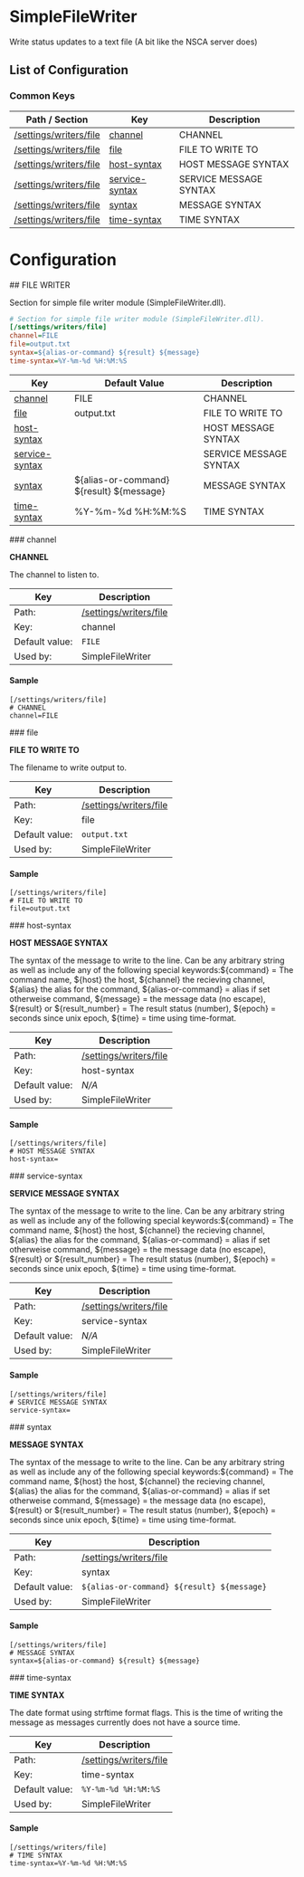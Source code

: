 # SimpleFileWriter

Write status updates to a text file (A bit like the NSCA server does)







## List of Configuration


### Common Keys

| Path / Section                                    | Key                                                      | Description            |
|---------------------------------------------------|----------------------------------------------------------|------------------------|
| [/settings/writers/file](#/settings/writers/file) | [channel](#/settings/writers/file_channel)               | CHANNEL                |
| [/settings/writers/file](#/settings/writers/file) | [file](#/settings/writers/file_file)                     | FILE TO WRITE TO       |
| [/settings/writers/file](#/settings/writers/file) | [host-syntax](#/settings/writers/file_host-syntax)       | HOST MESSAGE SYNTAX    |
| [/settings/writers/file](#/settings/writers/file) | [service-syntax](#/settings/writers/file_service-syntax) | SERVICE MESSAGE SYNTAX |
| [/settings/writers/file](#/settings/writers/file) | [syntax](#/settings/writers/file_syntax)                 | MESSAGE SYNTAX         |
| [/settings/writers/file](#/settings/writers/file) | [time-syntax](#/settings/writers/file_time-syntax)       | TIME SYNTAX            |







# Configuration

<a name="/settings/writers/file"/>
## FILE WRITER

Section for simple file writer module (SimpleFileWriter.dll).

```ini
# Section for simple file writer module (SimpleFileWriter.dll).
[/settings/writers/file]
channel=FILE
file=output.txt
syntax=${alias-or-command} ${result} ${message}
time-syntax=%Y-%m-%d %H:%M:%S

```


| Key                                                      | Default Value                            | Description            |
|----------------------------------------------------------|------------------------------------------|------------------------|
| [channel](#/settings/writers/file_channel)               | FILE                                     | CHANNEL                |
| [file](#/settings/writers/file_file)                     | output.txt                               | FILE TO WRITE TO       |
| [host-syntax](#/settings/writers/file_host-syntax)       |                                          | HOST MESSAGE SYNTAX    |
| [service-syntax](#/settings/writers/file_service-syntax) |                                          | SERVICE MESSAGE SYNTAX |
| [syntax](#/settings/writers/file_syntax)                 | ${alias-or-command} ${result} ${message} | MESSAGE SYNTAX         |
| [time-syntax](#/settings/writers/file_time-syntax)       | %Y-%m-%d %H:%M:%S                        | TIME SYNTAX            |




<a name="/settings/writers/file_channel"/>
### channel

**CHANNEL**

The channel to listen to.




| Key            | Description                                       |
|----------------|---------------------------------------------------|
| Path:          | [/settings/writers/file](#/settings/writers/file) |
| Key:           | channel                                           |
| Default value: | `FILE`                                            |
| Used by:       | SimpleFileWriter                                  |


#### Sample

```
[/settings/writers/file]
# CHANNEL
channel=FILE
```


<a name="/settings/writers/file_file"/>
### file

**FILE TO WRITE TO**

The filename to write output to.




| Key            | Description                                       |
|----------------|---------------------------------------------------|
| Path:          | [/settings/writers/file](#/settings/writers/file) |
| Key:           | file                                              |
| Default value: | `output.txt`                                      |
| Used by:       | SimpleFileWriter                                  |


#### Sample

```
[/settings/writers/file]
# FILE TO WRITE TO
file=output.txt
```


<a name="/settings/writers/file_host-syntax"/>
### host-syntax

**HOST MESSAGE SYNTAX**

The syntax of the message to write to the line.
Can be any arbitrary string as well as include any of the following special keywords:${command} = The command name, ${host} the host, ${channel} the recieving channel, ${alias} the alias for the command, ${alias-or-command} = alias if set otherweise command, ${message} = the message data (no escape), ${result} or ${result_number} = The result status (number), ${epoch} = seconds since unix epoch, ${time} = time using time-format.





| Key            | Description                                       |
|----------------|---------------------------------------------------|
| Path:          | [/settings/writers/file](#/settings/writers/file) |
| Key:           | host-syntax                                       |
| Default value: | _N/A_                                             |
| Used by:       | SimpleFileWriter                                  |


#### Sample

```
[/settings/writers/file]
# HOST MESSAGE SYNTAX
host-syntax=
```


<a name="/settings/writers/file_service-syntax"/>
### service-syntax

**SERVICE MESSAGE SYNTAX**

The syntax of the message to write to the line.
Can be any arbitrary string as well as include any of the following special keywords:${command} = The command name, ${host} the host, ${channel} the recieving channel, ${alias} the alias for the command, ${alias-or-command} = alias if set otherweise command, ${message} = the message data (no escape), ${result} or ${result_number} = The result status (number), ${epoch} = seconds since unix epoch, ${time} = time using time-format.





| Key            | Description                                       |
|----------------|---------------------------------------------------|
| Path:          | [/settings/writers/file](#/settings/writers/file) |
| Key:           | service-syntax                                    |
| Default value: | _N/A_                                             |
| Used by:       | SimpleFileWriter                                  |


#### Sample

```
[/settings/writers/file]
# SERVICE MESSAGE SYNTAX
service-syntax=
```


<a name="/settings/writers/file_syntax"/>
### syntax

**MESSAGE SYNTAX**

The syntax of the message to write to the line.
Can be any arbitrary string as well as include any of the following special keywords:${command} = The command name, ${host} the host, ${channel} the recieving channel, ${alias} the alias for the command, ${alias-or-command} = alias if set otherweise command, ${message} = the message data (no escape), ${result} or ${result_number} = The result status (number), ${epoch} = seconds since unix epoch, ${time} = time using time-format.




| Key            | Description                                       |
|----------------|---------------------------------------------------|
| Path:          | [/settings/writers/file](#/settings/writers/file) |
| Key:           | syntax                                            |
| Default value: | `${alias-or-command} ${result} ${message}`        |
| Used by:       | SimpleFileWriter                                  |


#### Sample

```
[/settings/writers/file]
# MESSAGE SYNTAX
syntax=${alias-or-command} ${result} ${message}
```


<a name="/settings/writers/file_time-syntax"/>
### time-syntax

**TIME SYNTAX**

The date format using strftime format flags. This is the time of writing the message as messages currently does not have a source time.




| Key            | Description                                       |
|----------------|---------------------------------------------------|
| Path:          | [/settings/writers/file](#/settings/writers/file) |
| Key:           | time-syntax                                       |
| Default value: | `%Y-%m-%d %H:%M:%S`                               |
| Used by:       | SimpleFileWriter                                  |


#### Sample

```
[/settings/writers/file]
# TIME SYNTAX
time-syntax=%Y-%m-%d %H:%M:%S
```


